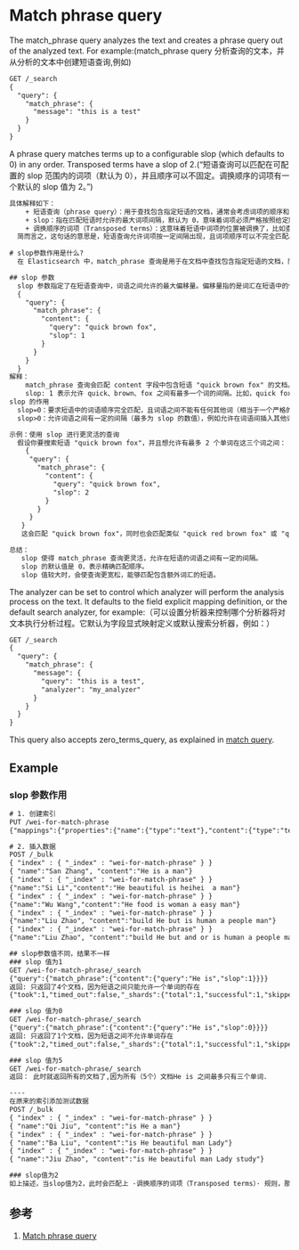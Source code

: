 # Match phrase query
The match_phrase query analyzes the text and creates a phrase query out of the analyzed text. For example:(match_phrase query 分析查询的文本，并从分析的文本中创建短语查询,例如)
```txt
GET /_search
{
  "query": {
    "match_phrase": {
      "message": "this is a test"
    }
  }
}
```

A phrase query matches terms up to a configurable slop (which defaults to 0) in any order. Transposed terms have a slop of 2.(“短语查询可以匹配在可配置的 slop 范围内的词项（默认为 0），并且顺序可以不固定。调换顺序的词项有一个默认的 slop 值为 2。”)
> 
```txt
具体解释如下：
    + 短语查询（phrase query）：用于查找包含指定短语的文档，通常会考虑词项的顺序和相邻性。
    + slop：指在匹配短语时允许的最大词项间隔，默认为 0，意味着词项必须严格按照给定顺序和位置出现在文档中。如果设置 slop 为大于 0 的值，允许词项之间有一定的距离。
    + 调换顺序的词项（Transposed terms）：这意味着短语中词项的位置被调换了，比如查询的是 "He is"，但文档中出现的是 "is He"。在这种情况下，短语查询会将这种词顺序调换的情况视为一个“偏移”（slop）为 2 的匹配。
  简而言之，这句话的意思是，短语查询允许词项按一定间隔出现，且词项顺序可以不完全匹配。调换顺序的情况会被视为具有 2 的 slop 值。
  
# slop参数作用是什么?
  在 Elasticsearch 中，match_phrase 查询是用于在文档中查找包含指定短语的文档，而短语的词汇顺序和相邻性都得以保留。slop 参数可以调整词汇之间的最大距离，从而使查询更具灵活性，允许某些词汇之间有一定的间隔。

## slop 参数
  slop 参数指定了在短语查询中，词语之间允许的最大偏移量。偏移量指的是词汇在短语中的位置可以错开多少个词。例如，slop=1 允许词语之间有最多一个词的间隔。
  {
    "query": {
      "match_phrase": {
        "content": {
          "query": "quick brown fox",
          "slop": 1
        }
      }
    }
  }
解释：
    match_phrase 查询会匹配 content 字段中包含短语 "quick brown fox" 的文档。
    slop: 1 表示允许 quick、brown、fox 之间有最多一个词的间隔。比如，quick fox brown 或者 quick red brown fox 都是匹配的。  
slop 的作用
  slop=0：要求短语中的词语顺序完全匹配，且词语之间不能有任何其他词（相当于一个严格的短语匹配）。
  slop>0：允许词语之间有一定的间隔（最多为 slop 的数值），例如允许在词语间插入其他词。

示例：使用 slop 进行更灵活的查询
  假设你要搜索短语 "quick brown fox"，并且想允许有最多 2 个单词在这三个词之间：
    {
     "query": {
       "match_phrase": {
         "content": {
           "query": "quick brown fox",
           "slop": 2
         }
       }
     }
   }
   这会匹配 "quick brown fox"，同时也会匹配类似 "quick red brown fox" 或 "quick brown lazy fox" 等带有其他词汇的情况。

总结：
   slop 使得 match_phrase 查询更灵活，允许在短语的词语之间有一定的间隔。
   slop 的默认值是 0，表示精确匹配顺序。
   slop 值较大时，会使查询更宽松，能够匹配包含额外词汇的短语。  
```

The analyzer can be set to control which analyzer will perform the analysis process on the text. It defaults to the field explicit mapping definition, or the default search analyzer, for example:（可以设置分析器来控制哪个分析器将对文本执行分析过程。它默认为字段显式映射定义或默认搜索分析器，例如：）
```txt
GET /_search
{
  "query": {
    "match_phrase": {
      "message": {
        "query": "this is a test",
        "analyzer": "my_analyzer"
      }
    }
  }
}
```

This query also accepts zero_terms_query, as explained in [match query](./000.Match%20Query.md).

## Example
### slop 参数作用
```txt
# 1. 创建索引
PUT /wei-for-match-phrase
{"mappings":{"properties":{"name":{"type":"text"},"content":{"type":"text"}}}}

# 2. 插入数据
POST /_bulk
{ "index" : { "_index" : "wei-for-match-phrase" } }
{ "name":"San Zhang", "content":"He is a man"}
{ "index" : { "_index" : "wei-for-match-phrase" } }
{"name":"Si Li","content":"He beautiful is heihei  a man"}
{ "index" : { "_index" : "wei-for-match-phrase" } }
{"name":"Wu Wang","content":"He food is woman a easy man"}
{ "index" : { "_index" : "wei-for-match-phrase" } }
{"name":"Liu Zhao", "content":"build He but is human a people man"}
{ "index" : { "_index" : "wei-for-match-phrase" } }
{"name":"Liu Zhao", "content":"build He but and or is human a people man"}

## slop参数值不同，结果不一样
### slop 值为1
GET /wei-for-match-phrase/_search
{"query":{"match_phrase":{"content":{"query":"He is","slop":1}}}}
返回: 只返回了4个文档，因为短语之间只能允许一个单词的存在
{"took":1,"timed_out":false,"_shards":{"total":1,"successful":1,"skipped":0,"failed":0},"hits":{"total":{"value":4,"relation":"eq"},"max_score":0.2110197,"hits":[{"_index":"wei-for-match-phrase","_id":"nq8-iJMBVpaYap7OOmgI","_score":0.2110197,"_source":{"name":"San Zhang","content":"He is a man"}},{"_index":"wei-for-match-phrase","_id":"n68-iJMBVpaYap7OOmgI","_score":0.12181592,"_source":{"name":"Si Li","content":"He beautiful is heihei  a man"}},{"_index":"wei-for-match-phrase","_id":"oK8-iJMBVpaYap7OOmgI","_score":0.11260295,"_source":{"name":"Wu Wang","content":"He food is woman a easy man"}},{"_index":"wei-for-match-phrase","_id":"oa8-iJMBVpaYap7OOmgI","_score":0.104685575,"_source":{"name":"Liu Zhao","content":"build He but is human a people man"}}]}}

### slop 值为0
GET /wei-for-match-phrase/_search
{"query":{"match_phrase":{"content":{"query":"He is","slop":0}}}}
返回: 只返回了1个文档，因为短语之间不允许单词存在
{"took":2,"timed_out":false,"_shards":{"total":1,"successful":1,"skipped":0,"failed":0},"hits":{"total":{"value":1,"relation":"eq"},"max_score":0.2110197,"hits":[{"_index":"wei-for-match-phrase","_id":"nq8-iJMBVpaYap7OOmgI","_score":0.2110197,"_source":{"name":"San Zhang","content":"He is a man"}}]}}

### slop 值为5 
GET /wei-for-match-phrase/_search
返回： 此时就返回所有的文档了,因为所有（5个）文档He is 之间最多只有三个单词.

----
在原来的索引添加测试数据
POST /_bulk
{ "index" : { "_index" : "wei-for-match-phrase" } }
{ "name":"Qi Jiu", "content":"is He a man"}
{ "index" : { "_index" : "wei-for-match-phrase" } }
{ "name":"Ba Liu", "content":"is He beautiful man Lady"}
{ "index" : { "_index" : "wei-for-match-phrase" } }
{ "name":"Jiu Zhao", "content":"is He beautiful man Lady study"}

### slop值为2
如上描述，当slop值为2，此时会匹配上 ·调换顺序的词项（Transposed terms）· 规则，那么当你在查询 `He is` 文档时 , 此时会查出 `is He`的文档 , 此时会查询出七个文档，content 为 `build He but and or is human a people man` 则没有查询出来，此时，当slop为3时，则会查询所有的文档.
```

## 参考
1. [Match phrase query](https://www.elastic.co/guide/en/elasticsearch/reference/current/query-dsl-match-query-phrase.html)



